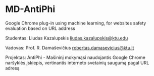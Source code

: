 # MD-AntiPhi
Google Chrome plug-in using machine learning, for websites safety evaluation based on URL address

Studentas: Liudas Kazalupskis liudas.kazalupskis@ktu.edu

Vadovas: Prof. R. Damaševičius robertas.damasevicius@ktu.lt

Projektas: AntiPhi - Mašininį mokymąsi naudojantis Google Chrome naršyklės įskiepis, vertinantis interneto svetainių saugumą pagal URL adresą


